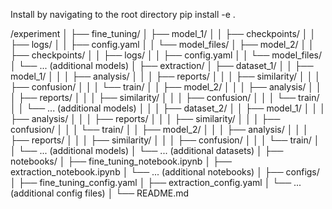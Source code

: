 Install by navigating to the root directory 
pip install -e .




/experiment
│
├── fine_tuning/
│   ├── model_1/
│   │   ├── checkpoints/
│   │   ├── logs/
│   │   ├── config.yaml
│   │   └── model_files/
│   ├── model_2/
│   │   ├── checkpoints/
│   │   ├── logs/
│   │   ├── config.yaml
│   │   └── model_files/
│   └── ... (additional models)
│
├── extraction/
│   ├── dataset_1/
│   │   ├── model_1/
│   │   │   ├── analysis/
│   │   │   ├── reports/
│   │   │   ├── similarity/
│   │   │   ├── confusion/
│   │   │   └── train/
│   │   ├── model_2/
│   │   │   ├── analysis/
│   │   │   ├── reports/
│   │   │   ├── similarity/
│   │   │   ├── confusion/
│   │   │   └── train/
│   │   └── ... (additional models)
│   │
│   ├── dataset_2/
│   │   ├── model_1/
│   │   │   ├── analysis/
│   │   │   ├── reports/
│   │   │   ├── similarity/
│   │   │   ├── confusion/
│   │   │   └── train/
│   │   ├── model_2/
│   │   │   ├── analysis/
│   │   │   ├── reports/
│   │   │   ├── similarity/
│   │   │   ├── confusion/
│   │   │   └── train/
│   │   └── ... (additional models)
│   └── ... (additional datasets)
│
├── notebooks/
│   ├── fine_tuning_notebook.ipynb
│   ├── extraction_notebook.ipynb
│   └── ... (additional notebooks)
│
├── configs/
│   ├── fine_tuning_config.yaml
│   ├── extraction_config.yaml
│   └── ... (additional config files)
│
└── README.md
